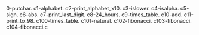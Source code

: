 0-putchar.
c1-alphabet.
c2-print_alphabet_x10.
c3-islower.
c4-isalpha.
c5-sign.
c6-abs.
c7-print_last_digit.
c8-24_hours.
c9-times_table.
c10-add.
c11-print_to_98.
c100-times_table.
c101-natural.
c102-fibonacci.
c103-fibonacci.
c104-fibonacci.c
